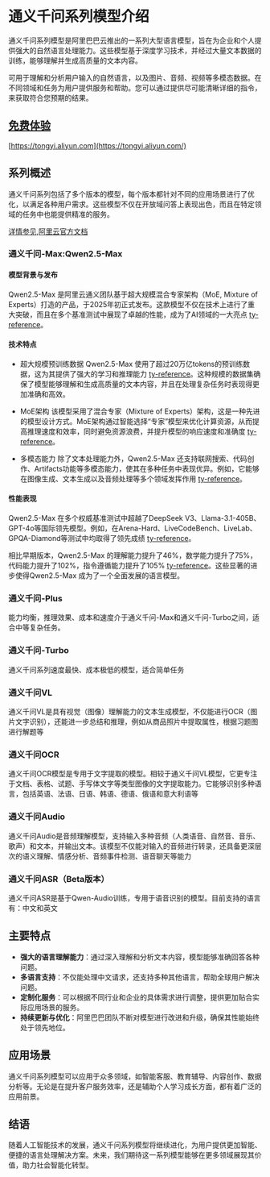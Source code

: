 # 通义千问系列模型介绍

通义千问系列模型是阿里巴巴云推出的一系列大型语言模型，旨在为企业和个人提供强大的自然语言处理能力。这些模型基于深度学习技术，并经过大量文本数据的训练，能够理解并生成高质量的文本内容。

可用于理解和分析用户输入的自然语言，以及图片、音频、视频等多模态数据。在不同领域和任务为用户提供服务和帮助。您可以通过提供尽可能清晰详细的指令，来获取符合您预期的结果。

## [免费体验](https://tongyi.aliyun.com/)

[https://tongyi.aliyun.com](https://tongyi.aliyun.com/)

## 系列概述

通义千问系列包括了多个版本的模型，每个版本都针对不同的应用场景进行了优化，以满足各种用户需求。这些模型不仅在开放域问答上表现出色，而且在特定领域的任务中也能提供精准的服务。

[详情参见,阿里云官方文档](https://help.aliyun.com/zh/model-studio/developer-reference/what-is-qwen-llm#1dec1fd1d9sub)

### 通义千问-Max:Qwen2.5-Max

#### 模型背景与发布

Qwen2.5-Max 是阿里云通义团队基于超大规模混合专家架构（MoE, Mixture of Experts）打造的产品，于2025年初正式发布。这款模型不仅在技术上进行了重大突破，而且在多个基准测试中展现了卓越的性能，成为了AI领域的一大亮点 [ty-reference](8)。

#### 技术特点

- 超大规模预训练数据
Qwen2.5-Max 使用了超过20万亿tokens的预训练数据，这为其提供了强大的学习和推理能力 [ty-reference](6)。这种规模的数据集确保了模型能够理解和生成高质量的文本内容，并且在处理复杂任务时表现得更加准确和高效。

- MoE架构
该模型采用了混合专家（Mixture of Experts）架构，这是一种先进的模型设计方式。MoE架构通过智能选择“专家”模型来优化计算资源，从而提高推理速度和效率，同时避免资源浪费，并提升模型的响应速度和准确度 [ty-reference](11)。

- 多模态能力
除了文本处理能力外，Qwen2.5-Max 还支持联网搜索、代码创作、Artifacts功能等多模态能力，使其在多种任务中表现优异。例如，它能够在图像生成、文本生成以及音频处理等多个领域发挥作用 [ty-reference](11)。

#### 性能表现

Qwen2.5-Max 在多个权威基准测试中超越了DeepSeek V3、Llama-3.1-405B、GPT-4o等国际领先模型。例如，在Arena-Hard、LiveCodeBench、LiveLab、GPQA-Diamond等测试中均取得了领先成绩 [ty-reference](11)。

相比早期版本，Qwen2.5-Max 的理解能力提升了46%，数学能力提升了75%，代码能力提升了102%，指令遵循能力提升了105% [ty-reference](11)。这些显著的进步使得Qwen2.5-Max 成为了一个全面发展的语言模型。

### 通义千问-Plus

能力均衡，推理效果、成本和速度介于通义千问-Max和通义千问-Turbo之间，适合中等复杂任务。

### 通义千问-Turbo

通义千问系列速度最快、成本极低的模型，适合简单任务

### 通义千问VL

通义千问VL是具有视觉（图像）理解能力的文本生成模型，不仅能进行OCR（图片文字识别），还能进一步总结和推理，例如从商品照片中提取属性，根据习题图进行解题等

### 通义千问OCR

通义千问OCR模型是专用于文字提取的模型。相较于通义千问VL模型，它更专注于文档、表格、试题、手写体文字等类型图像的文字提取能力。它能够识别多种语言，包括英语、法语、日语、韩语、德语、俄语和意大利语等

### 通义千问Audio

通义千问Audio是音频理解模型，支持输入多种音频（人类语音、自然音、音乐、歌声）和文本，并输出文本。该模型不仅能对输入的音频进行转录，还具备更深层次的语义理解、情感分析、音频事件检测、语音聊天等能力

### 通义千问ASR（Beta版本）

通义千问ASR是基于Qwen-Audio训练，专用于语音识别的模型。目前支持的语言有：中文和英文

## 主要特点

- **强大的语言理解能力**：通过深入理解和分析文本内容，模型能够准确回答各种问题。
- **多语言支持**：不仅能处理中文请求，还支持多种其他语言，帮助全球用户解决问题。
- **定制化服务**：可以根据不同行业和企业的具体需求进行调整，提供更加贴合实际应用场景的服务。
- **持续更新与优化**：阿里巴巴团队不断对模型进行改进和升级，确保其性能始终处于领先地位。

## 应用场景

通义千问系列模型可以应用于众多领域，如智能客服、教育辅导、内容创作、数据分析等。无论是在提升客户服务效率，还是辅助个人学习成长方面，都有着广泛的应用前景。

## 结语

随着人工智能技术的发展，通义千问系列模型将继续进化，为用户提供更加智能、便捷的语言处理解决方案。未来，我们期待这一系列模型能够在更多领域展现其价值，助力社会智能化转型。